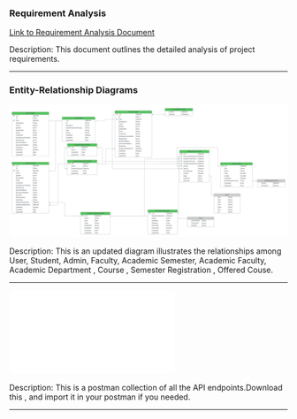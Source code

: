 ### Requirement Analysis

[Link to Requirement Analysis Document](https://docs.google.com/document/d/10mkjS8boCQzW4xpsESyzwCCLJcM3hvLghyD_TeXPBx0/edit?usp=sharing)

Description: This document outlines the detailed analysis of project requirements.

---

### Entity-Relationship Diagrams

![ER DIAGRAM](./erdiagram.png)

Description: This is an updated diagram illustrates the relationships among User, Student, Admin, Faculty, Academic Semester, Academic Faculty, Academic Department , Course , Semester Registration , Offered Couse.

---

![POSTMAN COLLECTION](./postman_collection.json)

Description: This is a postman collection of all the API endpoints.Download this , and import it in your postman if you needed.

---